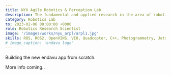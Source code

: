```yaml
---
title: NYU Agile Robotics & Perception Lab
description: The fundamental and applied research in the area of robotics autonomy aim to create agile autonomous machines.
category: Robotics Lab
to: 2023-02-06 00:00:00 +0000
role: Robotics Research Scientist
image: '/images/works/nyu_arpl/arpl1.jpg'
skills: ROS, ROS2, OpenVINS, VIO, Quadcopter, C++, Photogrammetry, Jetson
# image_caption: 'endavu logo'
---
```


Building the new endavu app from scratch.

More info coming..

<!-- Video embedd -->
<!-- <p><iframe src="https://www.youtube.com/embed/yiSRTLj_rT8" loading="lazy" frameborder="0" allowfullscreen></iframe></p>
*My video medallion as a team lead - unfortunately, only in Czech* -->

<!-- Link with word -->
<!-- As the company's principles of work were facing towards the goal of becoming a [Teal Organization](https://workology.com/what-is-a-teal-organization/) with holocratic principles, my role as a team leader was **more representative and strategic than managerial** as the right to make decisions was always in the hands of the whole team. The role was **focused mainly on leadership and facilitating all information flow** - in other words: ensuring that everyone was informed of everything they needed to and providing context for any decisions that had to be made. -->


<!-- Adding image gallery -->
<!-- <div class="gallery-box">
  <div class="gallery">
    <img src="/images/works/tado/thermostat.jpg" loading="lazy" alt="Smart Thermostat">
    <img src="/images/works/tado/energyiq.jpg" loading="lazy" alt="Energy IQ">
  </div>
  <em>Photos provided by <a href="https://www.tado.com/">tado°</a></em>
</div> -->